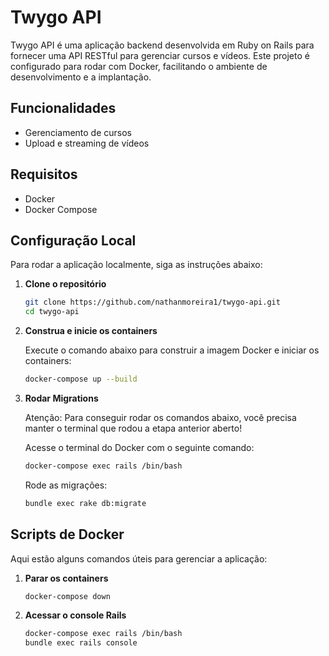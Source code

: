 # Twygo API

Twygo API é uma aplicação backend desenvolvida em Ruby on Rails para fornecer uma API RESTful para gerenciar cursos e vídeos. Este projeto é configurado para rodar com Docker, facilitando o ambiente de desenvolvimento e a implantação.

## Funcionalidades

- Gerenciamento de cursos
- Upload e streaming de vídeos

## Requisitos

- Docker
- Docker Compose

## Configuração Local

Para rodar a aplicação localmente, siga as instruções abaixo:

1. **Clone o repositório**

   ```bash
   git clone https://github.com/nathanmoreira1/twygo-api.git
   cd twygo-api

   ```

2. **Construa e inicie os containers**

   Execute o comando abaixo para construir a imagem Docker e iniciar os containers:

   ```bash
   docker-compose up --build

   ```

3. **Rodar Migrations**

   Atenção: Para conseguir rodar os comandos abaixo, você precisa manter o terminal que rodou a etapa anterior aberto!
   
   Acesse o terminal do Docker com o seguinte comando:

   ```bash
   docker-compose exec rails /bin/bash
   ```

   Rode as migrações:

   ```bash
   bundle exec rake db:migrate
   ```

## Scripts de Docker

Aqui estão alguns comandos úteis para gerenciar a aplicação:

1. **Parar os containers**

   ```bash
   docker-compose down
   ```

2. **Acessar o console Rails**

   ```bash
   docker-compose exec rails /bin/bash
   bundle exec rails console
   ```
